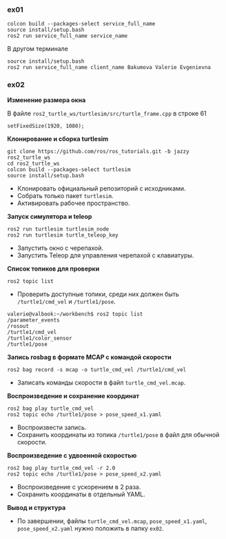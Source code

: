 ### ex01

```
colcon build --packages-select service_full_name
source install/setup.bash
ros2 run service_full_name service_name
```

В другом терминале

```
source install/setup.bash
ros2 run service_full_name client_name Bakumova Valerie Evgenievna
```

### ex02

**Изменение размера окна**

В файле `ros2_turtle_ws/turtlesim/src/turtle_frame.cpp` в строке 61 
```
setFixedSize(1920, 1080);
```

**Клонирование и сборка turtlesim**

```
git clone https://github.com/ros/ros_tutorials.git -b jazzy ros2_turtle_ws
cd ros2_turtle_ws
colcon build --packages-select turtlesim
source install/setup.bash
```

- Клонировать официальный репозиторий с исходниками.
- Собрать только пакет `turtlesim`.
- Активировать рабочее пространство.

**Запуск симулятора и teleop**

```
ros2 run turtlesim turtlesim_node
ros2 run turtlesim turtle_teleop_key
```

- Запустить окно с черепахой.
- Запустить Teleop для управления черепахой с клавиатуры.

**Список топиков для проверки**

```
ros2 topic list
```

- Проверить доступные топики, среди них должен быть `/turtle1/cmd_vel` и `/turtle1/pose`.

```
valerie@valbook:~/workbench$ ros2 topic list
/parameter_events
/rosout
/turtle1/cmd_vel
/turtle1/color_sensor
/turtle1/pose
```

**Запись rosbag в формате MCAP с командой скорости**

```
ros2 bag record -s mcap -o turtle_cmd_vel /turtle1/cmd_vel
```

- Записать команды скорости в файл `turtle_cmd_vel.mcap`.

**Воспроизведение и сохранение координат**

```
ros2 bag play turtle_cmd_vel
ros2 topic echo /turtle1/pose > pose_speed_x1.yaml
```

- Воспроизвести запись.
- Сохранить координаты из топика `/turtle1/pose` в файл для обычной скорости.

**Воспроизведение с удвоенной скоростью**

```
ros2 bag play turtle_cmd_vel -r 2.0
ros2 topic echo /turtle1/pose > pose_speed_x2.yaml
```

- Воспроизведение с ускорением в 2 раза.
- Сохранить координаты в отдельный YAML.

**Вывод и структура**

- По завершении, файлы `turtle_cmd_vel.mcap`, `pose_speed_x1.yaml`, `pose_speed_x2.yaml` нужно положить в папку `ex02`.
